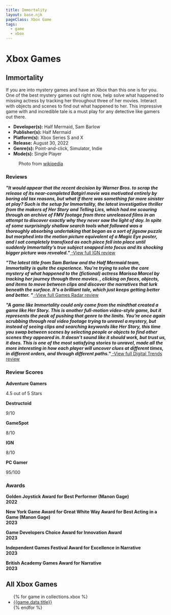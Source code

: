 ```yaml
---
title: Immortality
layout: base.njk
pageClass: Xbox Game
tags:
  - game
  - xbox
---
```


<div class="games-header">
  <h1>Xbox Games</h1>
</div>
  <section class="grid-m">
        <article class="card-m">
            <div class="card__content-m">
                <h2 class="card__text-m">Immortality</h2>
              <p class="card__text-m">If you are into mystery games and have an Xbox than this one is for you. One of the best mystery games out right now, help solve what happened to missing actress by tracking her throughout three of her movies. Interact with objects and scenes to find out what happened to her. This impressive game with and incredible tale is a must play for any detective like gamers out there.</p>
              <ul>
                <li><strong>Developer(s):</strong> Half Mermaid, Sam Barlow</li>
                <li><strong>Publisher(s):</strong> Half Mermaid</li>
                <li><strong>Platform(s):</strong> Xbox Series S and X</li>
                <li><strong>Release:</strong> August 30, 2022</li>
                <li><strong>Genre(s):</strong> Point-and-click, Simulator, Indie</li>
                <li><strong>Mode(s):</strong> Single Player</li>
              </ul>
            </div>
          </article>
          <article class="card-m">
          <figure class="img-container">
            <div class="card__img-m"><img src="/images/xbox3.png" alt=""></div>
            <figcaption class="img-caption">
               Photo from <a href="https://en.wikipedia.org/wiki/Immortality_(video_game)">wikipedia</a>
             </figcaption>
             </figure>
          </article>
     </section>
    <div class="game_reviews">
    <h3><strong>Reviews</strong></h3>      
    <p>
        <strong><i>"It would appear that the recent decision by Warner Bros. to scrap the release of its near-completed Batgirl movie was motivated entirely by boring old tax reasons, but what if there was something far more sinister at play? Such is the setup for Immortality, the latest investigative thriller from the makers of Her Story and Telling Lies, which had me scouring through an archive of FMV footage from three unreleased films in an attempt to discover exactly why they never saw the light of day. In spite of some surprisingly shallow search tools what followed was a thoroughly absorbing undertaking that began as a sort of jigsaw puzzle but morphed into the motion picture equivalent of a Magic Eye poster, and I sat completely transfixed as each piece fell into place until suddenly Immortality’s true subject snapped into focus and its shocking bigger picture was revealed."<a href="https://www.ign.com/articles/immortality-review" target="_blank" rel="noopener noreferrer"></i></strong> -View full IGN review</a>
      </p>
      <p>
        <strong><i>"The latest title from Sam Barlow and the Half Mermaid team, Immortality is quite the experience. You're trying to solve the core mystery of what happened to the (fictional) actress Marissa Marcel by tracking her journey through three movies. , clicking on faces, objects, and items to move between clips and discover the narratives that lurk beneath the surface. It's a brilliant tale, which just keeps getting better and better. "<a href="https://www.gamesradar.com/xbox-exclusives/" target="_blank" rel="noopener noreferrer"></i></strong> -View full Games Radar review</a>
      </p>
      <p>
        <strong><i>"A game like Immortality could only come from the mindthat created a game like Her Story. This is another full-motion video-style game, but it represents the peak of pushing that genre to the limits. You’re once again scrubbing through real video footage trying to unravel a mystery, but instead of seeing clips and searching keywords like Her Story, this time you swap between scenes by selecting people or objects to find other scenes they appeared in. It doesn’t sound like it should work, but trust us, it does. This is one of the most satisfying stories to unravel, made all the more interesting in how each player will uncover clues at different times, in different orders, and through different paths."<a href="https://www.digitaltrends.com/gaming/best-xbox-series-x-exclusives/?amp" target="_blank" rel="noopener noreferrer"></i></strong> -View full Digital Trends review</a>
      </p>
      </div>
      <h3><strong>Review Scores</strong></h3>
    <div class="game_numeric_reviews">
      <div class="game_numeric_review">
        <strong>Adventure Gamers</strong>
        <p>4.5 out of 5 Stars</p>
      </div>
      <div class="game_numeric_review">
        <strong>Destructoid</strong>
        <p>9/10</p>
      </div>
      <div class="game_numeric_review">
        <strong>GameSpot</strong>
        <p>8/10</p>
      </div>
      <div class="game_numeric_review">
        <strong>IGN</strong>
        <p>8/10</p>
      </div>
      <div class="game_numeric_review">
        <strong>PC Gamer</strong>
        <p>95/100</p>
      </div>
    </div>
    <h3><strong>Awards</strong></h3>
    <div class="game_awards">
      <div class="game_award">
        <p><strong>Golden Joystick Award for Best Performer (Manon Gage)<br>2022</strong></p>
      </div>
      <div class="game_award">
        <p><strong>New York Game Award for Great White Way Award for Best Acting in a Game (Manon Gage)<br>2023</strong></p>
      </div>
      <div class="game_award">
        <p><strong>Game Developers Choice Award for Innovation Award<br>2023</strong></p>
      </div>
      <div class="game_award">
        <p><strong>Independent Games Festival Award for Excellence in Narrative<br>2023</strong></p>
      </div>
      <div class="game_award">
        <p><strong>British Academy Games Award for Narrative<br>2023</strong></p>
      </div>
    </div>
    <section class="Collections">
  <h1>All Xbox Games</h1>
  <ul>
    {% for game in collections.xbox %}      
      <li><a href="{{game.url}}">{{game.data.title}}</a></li>
    {% endfor %}
  </ul>
  </section>